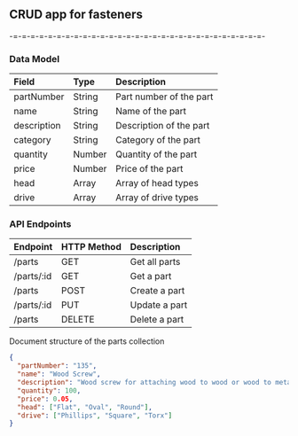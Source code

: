 ## CRUD app for fasteners

-=-=-=-=-=-=-=-=-=-=-=-=-=-=-=-=-=-=-=-=-=-=-=-=-=-=-=-=-=-

### Data Model

| Field       | Type   | Description             |
| :---------- | :----- | :---------------------- |
| partNumber  | String | Part number of the part |
| name        | String | Name of the part        |
| description | String | Description of the part |
| category    | String | Category of the part    |
| quantity    | Number | Quantity of the part    |
| price       | Number | Price of the part       |
| head        | Array  | Array of head types     |
| drive       | Array  | Array of drive types    |

### API Endpoints

| Endpoint   | HTTP Method | Description   |
| :--------- | :---------- | :------------ |
| /parts     | GET         | Get all parts |
| /parts/:id | GET         | Get a part    |
| /parts     | POST        | Create a part |
| /parts/:id | PUT         | Update a part |
| /parts     | DELETE      | Delete a part |


Document structure of the parts collection

```json
{
  "partNumber": "135",
  "name": "Wood Screw",
  "description": "Wood screw for attaching wood to wood or wood to metal",
  "quantity": 100,
  "price": 0.05,
  "head": ["Flat", "Oval", "Round"],
  "drive": ["Phillips", "Square", "Torx"]
}
```
